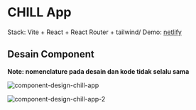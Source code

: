 # CHILL App

Stack: Vite + React + React Router + tailwind/
Demo: [netlify](https://comfy-praline-f1ac44.netlify.app/)

## Desain Component
**Note: nomenclature pada desain dan kode tidak selalu sama**

![component-design-chill-app](https://github.com/user-attachments/assets/6124bfca-07d9-4594-9193-c744e46d1bcd)

![component-design-chill-app-2](https://github.com/user-attachments/assets/5bd18e78-2754-4c70-bfdb-7495b80f88c1)
